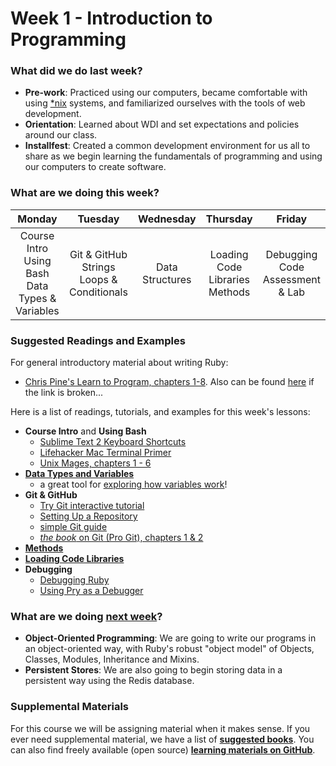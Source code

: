 # Week 1 - Introduction to Programming

### What did we do last week?

- **Pre-work**: Practiced using our computers, became comfortable with using [*nix](http://en.wikipedia.org/wiki/Unix-like) systems, and familiarized ourselves with the tools of web development.
- **Orientation**: Learned about WDI and set expectations and policies around our class.
- **Installfest**: Created a common development environment for us all to share as we begin learning the fundamentals of programming and using our computers to create software.

### What are we doing this week?

| Monday | Tuesday | Wednesday | Thursday | Friday |
|:------:|:-------:|:---------:|:--------:|:------:|
| Course Intro<br>Using Bash<br>Data Types & Variables | Git & GitHub<br>Strings<br>Loops & Conditionals | Data Structures | Loading Code Libraries<br>Methods | Debugging Code<br>Assessment & Lab |

### Suggested Readings and Examples

For general introductory material about writing Ruby:

- [Chris Pine's Learn to Program, chapters 1-8](http://pine.fm/LearnToProgram/). Also can be found [here](http://it-ebooks.info/book/36/) if the link is broken...

Here is a list of readings, tutorials, and examples for this week's lessons:

- **Course Intro** and **Using Bash**
  - [Sublime Text 2 Keyboard Shortcuts](https://gist.github.com/vanderhoop/0356c9489ccba09ffc5a)
  - [Lifehacker Mac Terminal Primer](http://lifehacker.com/5633909/who-needs-a-mouse-learn-to-use-the-command-line-for-almost-anything)
  - [Unix Mages, chapters 1 - 6](http://unixmages.com/ufbm.pdf)
- **[Data Types and Variables](http://ruby.bastardsbook.com/chapters/variables)**
  - a great tool for [exploring how variables work](https://github.com/mattbaker/ruby-heap-viz)!
- **Git & GitHub**
  - [Try Git interactive tutorial](https://try.github.io/levels/1/challenges/1)
  - [Setting Up a Repository](https://www.atlassian.com/git/tutorials/setting-up-a-repository/)
  - [simple Git guide](http://rogerdudler.github.io/git-guide/)
  - [*the book* on Git (Pro Git), chapters 1 & 2](http://git-scm.com/book/en/v2)
- **[Methods](http://ruby.bastardsbook.com/chapters/methods/)**
- **[Loading Code Libraries](https://practicingruby.com/articles/ways-to-load-code)**
- **Debugging**
  - [Debugging Ruby](http://ruby.bastardsbook.com/chapters/conventions/#h-2-5)
  - [Using Pry as a Debugger](http://yorickpeterse.com/articles/debugging-with-pry/)

### What are we doing [next week](/w02/README.md)?

- **Object-Oriented Programming**: We are going to write our programs in an object-oriented way, with Ruby's robust "object model" of Objects, Classes, Modules, Inheritance and Mixins.
- **Persistent Stores**: We are also going to begin storing data in a persistent way using the Redis database.

### Supplemental Materials

For this course we will be assigning material when it makes sense. If you ever need supplemental material, we have a list of **[suggested books](https://gist.github.com/h4w5/5bea5c6922695fca96b1)**. You can also find freely available (open source) **[learning materials on GitHub](http://resrc.io/)**.
